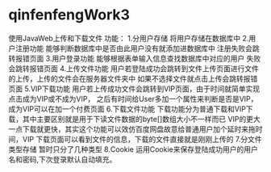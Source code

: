 # qinfenfengWork3
使用JavaWeb上传和下载文件
功能：
1.分用户存储
  将用户存储在数据库中
2.用户注册功能
  能够判断数据库中是否由此用户没有就添加进数据库中
  注册失败会跳转报错页面
3.用户登录功能
  能够根据表单输入信息查找数据库中对应的用户
  失败会跳转报错页面
4.上传文件功能
  用户若登陆成功会跳转到文件上传页面进行文件的上传，上传的文件会在服务器文件夹中
  如果不选择文件就点击上传会跳转报错页面
5.VIP下载功能
  用户若上传成功文件会跳转到VIP页面，由于时间就简单实现点击成为VIP或不成为VIP，
  之后有时间给User多加一个属性来判断是否是VIP，成为VIP可以在加一个付费页面
6.下载文件功能
  下载功能分为普通下载和VIP下载，其中主要区别就是用于下读文件数据的byte[]数组大小不一样而已
  VIP的更大一点下载就更快，其实这个功能可以效仿百度网盘故意给普通用户加个延时来拖时间，VIP
  下载页面可以看到文件的信息，下载的文件直接就是刚刚上传的
7.分文件类型存储
  暂时只分了几种类型
8.Cookie
  运用Cookie来保存登陆成功用户的用户名和密码,下次登录默认自动填充。
